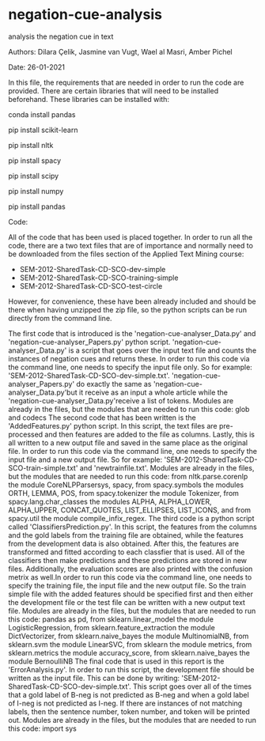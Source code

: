 # negation-cue-analysis

analysis the negation cue in text

Authors: Dilara Çelik, Jasmine van Vugt, Wael al Masri, Amber Pichel

Date: 26-01-2021

In this file, the requirements that are needed in order to run the code are provided.
There are certain libraries that will need to be installed beforehand. These libraries can be installed with:

conda install pandas

pip install scikit-learn

pip install nltk

pip install spacy

pip install scipy

pip install numpy

pip install pandas


Code:

All of the code that has been used is placed together. In order to run all the code, there are a two text files that are of importance and normally need to be downloaded from the files section of the Applied Text Mining course:

- SEM-2012-SharedTask-CD-SCO-dev-simple
- SEM-2012-SharedTask-CD-SCO-training-simple
- SEM-2012-SharedTask-CD-SCO-test-circle

However, for convenience, these have been already included and should be there when having unzipped the zip file, so the python scripts can be run directly from the command line.


The first code that is introduced is the 'negation-cue-analyser_Data.py' and 'negation-cue-analyser_Papers.py' python script. 'negation-cue-analyser_Data.py' is a script that goes over the input text file and counts the instances of negation cues and returns these. In order to run this code via the command line, one needs to specify the input file only. So for example: 'SEM-2012-SharedTask-CD-SCO-dev-simple.txt'. 'negation-cue-analyser_Papers.py' do exactly the same as 'negation-cue-analyser_Data.py'but it receive as an input a whole article while the 'negation-cue-analyser_Data.py'receive a list of tokens. Modules are already in the files, but the modules that are needed to run this code: glob and codecs
The second code that has been written is the 'AddedFeatures.py' python script. In this script, the text files are pre-processed and then features are added to the file as columns. Lastly, this is all written to a new output file and saved in the same place as the original file. In order to run this code via the command line, one needs to specify the input file and a new output file. So for example: 'SEM-2012-SharedTask-CD-SCO-train-simple.txt' and 'newtrainfile.txt'. Modules are already in the files, but the modules that are needed to run this code: from nltk.parse.corenlp the module CoreNLPParsersys, spacy, from spacy.symbols the modules ORTH, LEMMA, POS, from spacy.tokenizer the module Tokenizer, from spacy.lang.char_classes the modules ALPHA, ALPHA_LOWER, ALPHA_UPPER, CONCAT_QUOTES, LIST_ELLIPSES, LIST_ICONS, and from spacy.util the module compile_infix_regex.
The third code is a python script called 'ClassifiersPrediction.py'. In this script, the features from the columns and the gold labels from the training file are obtained, while the features from the development data is also obtained. After this, the features are transformed and fitted according to each classfier that is used. All of the classifiers then make predictions and these predictions are stored in new files. Additionally, the evaluation scores are also printed with the confusion metrix as well.In order to run this code via the command line, one needs to specify the training file, the input file and the new output file. So the train simple file with the added features should be specified first and then either the development file or the test file can be written with a new output text file. Modules are already in the files, but the modules that are needed to run this code: pandas as pd, from sklearn.linear_model the module LogisticRegression, from sklearn.feature_extraction the module DictVectorizer, from sklearn.naive_bayes the module MultinomialNB, from sklearn.svm the module LinearSVC, from sklearn the module metrics, from sklearn.metrics the module accuracy_score, from sklearn.naive_bayes the module BernoulliNB
The final code that is used in this report is the 'ErrorAnalysis.py'. In order to run this script, the development file should be written as the input file. This can be done by writing: 'SEM-2012-SharedTask-CD-SCO-dev-simple.txt'. This script goes over all of the times that a gold label of B-neg is not predicted as B-neg and when a gold label of I-neg is not predicted as I-neg. If there are instances of not matching labels, then the sentence number, token number, and token will be printed out. Modules are already in the files, but the modules that are needed to run this code: import sys
